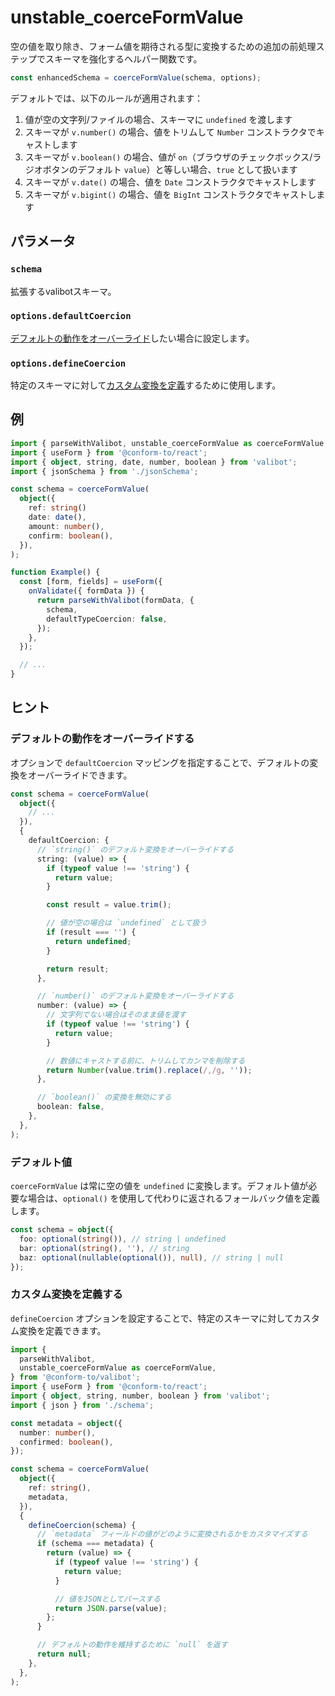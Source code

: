 # unstable_coerceFormValue

空の値を取り除き、フォーム値を期待される型に変換するための追加の前処理ステップでスキーマを強化するヘルパー関数です。

```ts
const enhancedSchema = coerceFormValue(schema, options);
```

デフォルトでは、以下のルールが適用されます：

1. 値が空の文字列/ファイルの場合、スキーマに `undefined` を渡します
2. スキーマが `v.number()` の場合、値をトリムして `Number` コンストラクタでキャストします
3. スキーマが `v.boolean()` の場合、値が `on`（ブラウザのチェックボックス/ラジオボタンのデフォルト `value`）と等しい場合、`true` として扱います
4. スキーマが `v.date()` の場合、値を `Date` コンストラクタでキャストします
5. スキーマが `v.bigint()` の場合、値を `BigInt` コンストラクタでキャストします

## パラメータ

### `schema`

拡張するvalibotスキーマ。

### `options.defaultCoercion`

[デフォルトの動作をオーバーライド](#デフォルトの動作をオーバーライドする)したい場合に設定します。

### `options.defineCoercion`

特定のスキーマに対して[カスタム変換を定義](#カスタム変換を定義する)するために使用します。

## 例

```ts
import { parseWithValibot, unstable_coerceFormValue as coerceFormValue } from '@conform-to/valibot';
import { useForm } from '@conform-to/react';
import { object, string, date, number, boolean } from 'valibot';
import { jsonSchema } from './jsonSchema';

const schema = coerceFormValue(
  object({
    ref: string()
    date: date(),
    amount: number(),
    confirm: boolean(),
  }),
);

function Example() {
  const [form, fields] = useForm({
    onValidate({ formData }) {
      return parseWithValibot(formData, {
        schema,
        defaultTypeCoercion: false,
      });
    },
  });

  // ...
}
```

## ヒント

### デフォルトの動作をオーバーライドする

オプションで `defaultCoercion` マッピングを指定することで、デフォルトの変換をオーバーライドできます。

```ts
const schema = coerceFormValue(
  object({
    // ...
  }),
  {
    defaultCoercion: {
      // `string()` のデフォルト変換をオーバーライドする
      string: (value) => {
        if (typeof value !== 'string') {
          return value;
        }

        const result = value.trim();

        // 値が空の場合は `undefined` として扱う
        if (result === '') {
          return undefined;
        }

        return result;
      },

      // `number()` のデフォルト変換をオーバーライドする
      number: (value) => {
        // 文字列でない場合はそのまま値を渡す
        if (typeof value !== 'string') {
          return value;
        }

        // 数値にキャストする前に、トリムしてカンマを削除する
        return Number(value.trim().replace(/,/g, ''));
      },

      // `boolean()` の変換を無効にする
      boolean: false,
    },
  },
);
```

### デフォルト値

`coerceFormValue` は常に空の値を `undefined` に変換します。デフォルト値が必要な場合は、`optional()` を使用して代わりに返されるフォールバック値を定義します。

```ts
const schema = object({
  foo: optional(string()), // string | undefined
  bar: optional(string(), ''), // string
  baz: optional(nullable(optional()), null), // string | null
});
```

### カスタム変換を定義する

`defineCoercion` オプションを設定することで、特定のスキーマに対してカスタム変換を定義できます。

```ts
import {
  parseWithValibot,
  unstable_coerceFormValue as coerceFormValue,
} from '@conform-to/valibot';
import { useForm } from '@conform-to/react';
import { object, string, number, boolean } from 'valibot';
import { json } from './schema';

const metadata = object({
  number: number(),
  confirmed: boolean(),
});

const schema = coerceFormValue(
  object({
    ref: string(),
    metadata,
  }),
  {
    defineCoercion(schema) {
      // `metadata` フィールドの値がどのように変換されるかをカスタマイズする
      if (schema === metadata) {
        return (value) => {
          if (typeof value !== 'string') {
            return value;
          }

          // 値をJSONとしてパースする
          return JSON.parse(value);
        };
      }

      // デフォルトの動作を維持するために `null` を返す
      return null;
    },
  },
);
```
